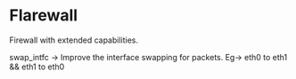 # Flarewall
Firewall with extended capabilities.

swap_intfc -> Improve the interface swapping for packets. Eg-> eth0 to eth1 && eth1 to eth0
